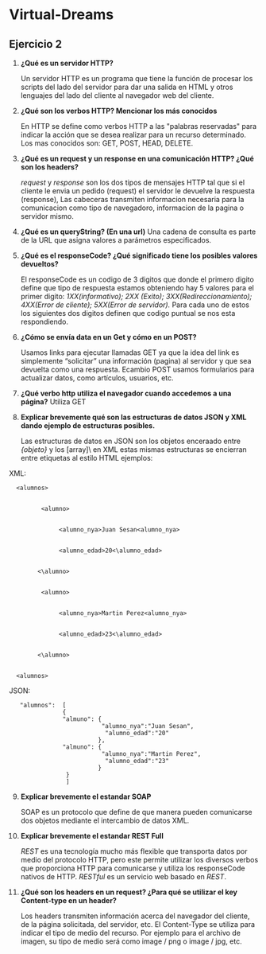 # Virtual-Dreams

## Ejercicio 2
1.	**¿Qué es un servidor HTTP?**

      Un servidor HTTP es un programa que tiene la función de procesar los scripts del lado del servidor para dar una salida en HTML y otros lenguajes del lado del cliente al           navegador web del cliente.
2.	**¿Qué son los verbos HTTP? Mencionar los más conocidos**

      En HTTP se define como verbos HTTP a las "palabras reservadas" para indicar la acción que se desea realizar para un recurso determinado. 
      Los mas conocidos son: GET,  POST, HEAD, DELETE.
 
3.	**¿Qué es un request y un response en una comunicación HTTP? ¿Qué son los headers?**

      *request* y *response* son los dos tipos de mensajes HTTP tal que si el cliente le envia un pedido (request) el servidor le devuelve la respuesta (response), Las cabeceras              transmiten informacion necesaria para la comunicacion como tipo de navegadoro, informacion de la pagina o servidor mismo. 
     
4.	**¿Qué es un queryString? (En una url)** Una cadena de consulta es parte de la URL que asigna valores a parámetros especificados.

5.	**¿Qué es el responseCode? ¿Qué significado tiene los posibles valores devueltos?**

      El responseCode es un codigo de 3 digitos que donde el primero digito define que tipo de        respuesta estamos obteniendo hay 5 valores para el primer digito:                 *1XX(informativo); 2XX (Exito); 3XX(Redireccionamiento); 4XX(Error de cliente); 5XX(Error de servidor).*          Para cada uno de estos los siguientes dos digitos definen       que codigo puntual se nos esta respondiendo. 

6.	**¿Cómo se envía data en un Get y cómo en un POST?**  

      Usamos links para ejecutar llamadas GET ya que la idea del link es simplemente “solicitar” una información (pagina) al servidor y que sea devuelta como una
      respuesta. Ecambio POST usamos formularios para actualizar datos, como artículos, usuarios, etc.

7.	**¿Qué verbo http utiliza el navegador cuando accedemos a una página?** Utiliza GET
8.	**Explicar brevemente qué son las estructuras de datos JSON y XML dando ejemplo de estructuras posibles.**

      Las estructuras de datos en JSON son los objetos enceraado entre *{objeto}* y los \[array]\ en XML estas mismas estructuras se encierran entre etiquetas al estilo HTML
      ejemplos: 

XML: 
<EjXML>
      
      <alumnos>
      
      
             <alumno>
      
      
                  <alumno_nya>Juan Sesan<alumno_nya>


                  <alumno_edad>20<\alumno_edad>
            
            
            <\alumno>
      
      
             <alumno>
       
       
                  <alumno_nya>Martin Perez<alumno_nya>


                  <alumno_edad>23<\alumno_edad>
            
            
            <\alumno>
      
      
      <alumnos>
<EjXML>   
      JSON:
 <EjJSON>
       
       "alumnos":  [
                   {
                   "almuno": {
                              "alumno_nya":"Juan Sesan",
                               "alumno_edad":"20"
                             },
                   "almuno": {
                              "alumno_nya":"Martin Perez",
                               "alumno_edad":"23"
                             }
                    }
                    ]
       
<EjJSON>
      
9.	**Explicar brevemente el estandar SOAP**

      SOAP es un protocolo que define de que manera pueden comunicarse dos objetos mediante el intercambio de datos XML.
      
10.	**Explicar brevemente el estandar REST Full**
      
      *REST* es una tecnología mucho más flexible que transporta datos por medio del protocolo HTTP, pero este permite utilizar los diversos verbos que proporciona HTTP para           comunicarse y utiliza los responseCode nativos de HTTP. *RESTful* es un servicio web basado en *REST*.
      
11.	**¿Qué son los headers en un request? ¿Para qué se utilizar el key Content-type en un header?**

      Los headers transmiten información acerca del navegador del cliente, de la página solicitada, del servidor, etc. El  Content-Type se utiliza para indicar el tipo de medio     del recurso. Por ejemplo para el archivo de imagen, su tipo de medio será como image / png o image / jpg, etc. 

